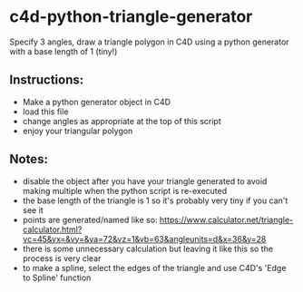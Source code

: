# c4d-python-triangle-generator
Specify 3 angles, draw a triangle polygon in C4D using a python generator with a base length of 1 (tiny!)

## Instructions:
- Make a python generator object in C4D
- load this file
- change angles as appropriate at the top of this script
- enjoy your triangular polygon

## Notes:
- disable the object after you have your triangle generated to avoid making multiple when the python script is re-executed
- the base length of the triangle is 1 so it's probably very tiny if you can't see it
- points are generated/named like so: https://www.calculator.net/triangle-calculator.html?vc=45&vx=&vy=&va=72&vz=1&vb=63&angleunits=d&x=36&y=28
- there is some unnecessary calculation but leaving it like this so the process is very clear
- to make a spline, select the edges of the triangle and use C4D's 'Edge to Spline' function
